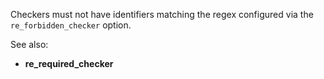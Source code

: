 Checkers must not have identifiers matching the regex configured via the
`re_forbidden_checker` option.

See also:
  - **re_required_checker**
